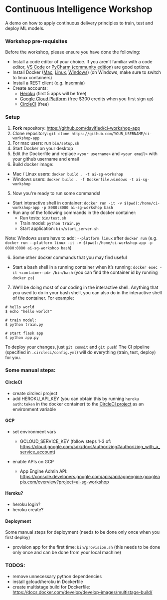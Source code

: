 # Continuous Intelligence Workshop

A demo on how to apply continuous delivery principles to train, test and deploy ML models.

### Workshop pre-requisites

Before the workshop, please ensure you have done the following:
- Install a code editor of your choice. If you aren’t familiar with a code editor, [VS Code](https://code.visualstudio.com/) or [PyCharm (community edition)](https://www.jetbrains.com/pycharm/download/) are good options.
- Install Docker ([Mac](https://docs.docker.com/docker-for-mac/install/), [Linux](https://docs.docker.com/install/linux/docker-ce/ubuntu/), [Windows](https://docs.docker.com/docker-for-windows/install/)) (on Windows, make sure to switch to linux containers)
- Install a REST client (e.g. [Insomnia](https://insomnia.rest/))
- Create accounts:
  - [Heroku](https://heroku.com) (first 5 apps will be free) 
  - [Google Cloud Platform](https://cloud.google.com) (free $300 credits when you first sign up)
  - [CircleCI](https://circleci.com) (free)

### Setup

1. **Fork** repository: https://github.com/davified/ci-workshop-app
2. Clone repository: `git clone https://github.com/YOUR_USERNAME/ci-workshop-app`
3. For mac users: run `bin/setup.sh`
3. Start Docker on your desktop
4. Edit the Dockerfile and replace `<your username>` and `<your email>` with your github username and email
4. Build docker image: 
  - Mac / Linux users: `docker build . -t ai-sg-workshop`
  - Windows users: `docker build . -f Dockerfile.windows -t ai-sg-workshop`
5. Now you're ready to run some commands!
  - Start interactive shell in container: `docker run -it -v $(pwd):/home/ci-workshop-app -p 8080:8080 ai-sg-workshop bash`
  - Run any of the following commands in the docker container:
    - Run tests: `bin/test.sh`
    - Train model: `python train.py`
    - Start application: `bin/start_server.sh`
  
Note: Windows users have to add: `--platform linux` after `docker run` (e.g. `docker run --platform linux -it -v $(pwd):/home/ci-workshop-app -p 8080:8080 ai-sg-workshop bash`)
  
6. Some other docker commands that you may find useful
- Start a bash shell in a running container when it’s running: `docker exec -it <container-id> /bin/bash` (you can find the container id by running `docker ps`)

7. We'll be doing most of our coding in the interactive shell. Anything that you used to do in your bash shell, you can also do in the interactive shell of the container. For example:
```shell
# hello world
$ echo "hello world!"

# train model: 
$ python train.py

# start flask app
$ python app.py
```

To deploy your changes, just `git commit` and `git push`! The CI pipeline (specified in `.circleci/config.yml`) will do everything (train, test, deploy) for you.


### Some manual steps:
#### CircleCI
- create circleci project
- add HEROKU_API_KEY (you can obtain this by running `heroku auth:token` in the docker container) to the [CircleCI project](https://circleci.com/gh/davified/simple-cd-demo/) as an environment variable 

#### GCP
- set environment vars
  - GCLOUD_SERVICE_KEY (follow steps 1-3 of: https://cloud.google.com/sdk/docs/authorizing#authorizing_with_a_service_account)

- enable APIs on GCP
  - App Engine Admin API: https://console.developers.google.com/apis/api/appengine.googleapis.com/overview?project=ai-sg-workshop

#### Heroku?
- heroku login?
- heroku create?

#### Deployment
Some manual steps for deployment (needs to be done only once when you first deploy)
- provision app for the first time: `bin/provision.sh` (this needs to be done only once and can be done from your local machine)
  

### TODOS:
- remove unnecessary python dependencies
- install gcloud/heroku in Dockerfile
- create multistage build for Dockerfile: https://docs.docker.com/develop/develop-images/multistage-build/